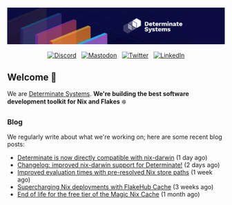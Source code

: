 <p align="center">
  <a href="https://determinate.systems" target="_blank"><img src="https://raw.githubusercontent.com/determinatesystems/.github/main/.github/banner.jpg"></a>
</p>
<p align="center">
  &nbsp;<a href="https://determinate.systems/discord" target="_blank"><img alt="Discord" src="https://img.shields.io/discord/1116012109709463613?style=for-the-badge&logo=discord&logoColor=%23ffffff&label=Discord&labelColor=%234253e8&color=%23e4e2e2"></a>&nbsp;
  &nbsp;<a href="https://hachyderm.io/@determinatesystems" target="_blank"><img alt="Mastodon" src="https://img.shields.io/badge/Mastodon-6468fa?style=for-the-badge&logo=mastodon&logoColor=%23ffffff"></a>&nbsp;
  &nbsp;<a href="https://twitter.com/DeterminateSys" target="_blank"><img alt="Twitter" src="https://img.shields.io/badge/Twitter-303030?style=for-the-badge&logo=x&logoColor=%23ffffff"></a>&nbsp;
  &nbsp;<a href="https://www.linkedin.com/company/determinate-systems" target="_blank"><img alt="LinkedIn" src="https://img.shields.io/badge/LinkedIn-1667be?style=for-the-badge&logo=linkedin&logoColor=%23ffffff"></a>&nbsp;
</p>

## Welcome 👋

We are [Determinate Systems](https://determinate.systems).
**We're building the best software development toolkit for Nix and Flakes** ❄️

### Blog 

We regularly write about what we're working on; here are some recent blog posts:


- [Determinate is now directly compatible with nix-darwin](https://determinate.systems/posts/nix-darwin-updates/) (1 day ago)
- [Changelog: improved nix-darwin support for Determinate!](https://determinate.systems/posts/changelog-determinate-nix-033/) (2 days ago)
- [Improved evaluation times with pre-resolved Nix store paths](https://determinate.systems/posts/resolved-store-paths/) (1 week ago)
- [Supercharging Nix deployments with FlakeHub Cache](https://determinate.systems/posts/home-manager-deployments-with-fh/) (3 weeks ago)
- [End of life for the free tier of the Magic Nix Cache](https://determinate.systems/posts/magic-nix-cache-free-tier-eol/) (1 month ago)
